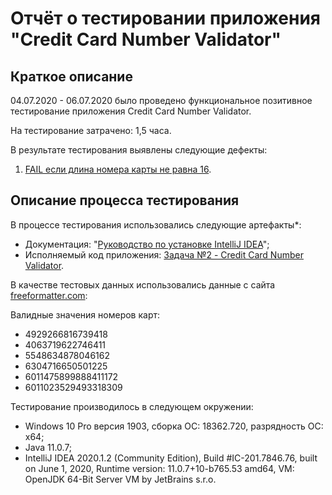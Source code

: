 # Отчёт о тестировании **приложения "Credit Card Number Validator"**

## Краткое описание

04.07.2020 - 06.07.2020 было проведено функциональное позитивное тестирование приложения Credit Card Number Validator.

На тестирование затрачено: 1,5 часа.

В результате тестирования выявлены следующие дефекты:
1. [FAIL если длина номера карты не равна 16](https://github.com/Volgogradec/JAVA_01_Task2/issues/1#issue-651796803).

## Описание процесса тестирования

В процессе тестирования использовались следующие артефакты*:
* Документация: "[Руководство по установке IntelliJ IDEA](https://github.com/netology-code/javaqa-homeworks/blob/master/intro/idea.md)";
* Исполняемый код приложения: [Задача №2 - Credit Card Number Validator](https://github.com/netology-code/javaqa-homeworks/tree/master/intro).

В качестве тестовых данных использовались данные с сайта [freeformatter.com](https://www.freeformatter.com/credit-card-number-generator-validator.html):

Валидные значения номеров карт:
* 4929266816739418
* 4063719622746411
* 5548634878046162
* 6304716650501225
* 6011475899888411172
* 6011023529493318309

Тестирование производилось в следующем окружении:
* Windows 10 Pro версия 1903, сборка ОС: 18362.720, разрядность ОС: x64;
* Java 11.0.7;
* IntelliJ IDEA 2020.1.2 (Community Edition), Build #IC-201.7846.76, built on June 1, 2020, Runtime version: 11.0.7+10-b765.53 amd64, VM: OpenJDK 64-Bit Server VM by JetBrains s.r.o.

